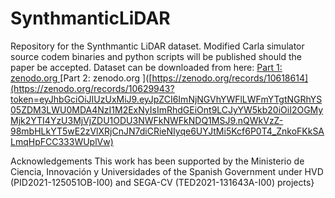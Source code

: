 # SynthmanticLiDAR

Repository for the Synthmantic LiDAR dataset. Modified Carla simulator source codem binaries and python scripts will be published should the paper be accepted. Dataset can be downloaded from here: [Part 1: zenodo.org ](https://zenodo.org/records/10618614?token=eyJhbGciOiJIUzUxMiJ9.eyJpZCI6ImE4YWVmYWI2LTc5MTktNDlmMy05MTQ2LTllNDQzNDhlYjUwMCIsImRhdGEiOnt9LCJyYW5kb20iOiIzMWY4YzEwZGU4M2ZkNTFkMTc0M2U4YTU4NWFlNjdiZiJ9.RRGv5vntegkhqYEzDD802DihT8ZSzagiWtXmIkQkzJ0R0xax9JlCIQkoRbIc7bDXoTvoUA6amIwyv1OXRRFMlA)  [Part 2: zenodo.org ]([https://zenodo.org/records/10618614](https://zenodo.org/records/10629943?token=eyJhbGciOiJIUzUxMiJ9.eyJpZCI6ImNjNGVhYWFlLWFmYTgtNGRhYS05ZDM3LWU0MDA4NzI1M2ExNyIsImRhdGEiOnt9LCJyYW5kb20iOiI2OGMyMjk2YTI4YzU3MjVjZDU1ODU3NWFkNWFkNDQ1MSJ9.nQWkVzZ-98mbHLkYT5wE2zVlXRjCnJN7diCRieNIyqe6UYJtMi5Kcf6P0T4_ZnkoFKkSALmqHpFCC333WUplVw)

Acknowledgements
This work has been supported by the Ministerio de Ciencia, Innovación y Universidades of the Spanish Government under HVD (PID2021-125051OB-I00) and SEGA-CV (TED2021-131643A-I00) projects}
